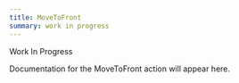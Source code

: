 ```yaml
---
title: MoveToFront
summary: work in progress
---
```


Work In Progress

Documentation for the MoveToFront action will appear here.
